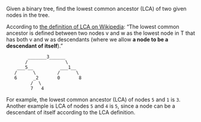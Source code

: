 Given a binary tree, find the lowest common ancestor (LCA) of two given nodes in the tree.

According to [the definition of LCA on Wikipedia][1]: “The lowest common ancestor is defined between two nodes v and w as the lowest node in T that has both v and w as descendants (where we allow **a node to be a descendant of itself**).”

```
        _______3______
       /              \
    ___5__          ___1__
   /      \        /      \
   6      _2       0       8
         /  \
         7   4
```

For example, the lowest common ancestor (LCA) of nodes `5` and `1` is `3`. Another example is LCA of nodes `5` and `4` is `5`, since a node can be a descendant of itself according to the LCA definition.

  [1]: https://en.wikipedia.org/wiki/Lowest_common_ancestor
